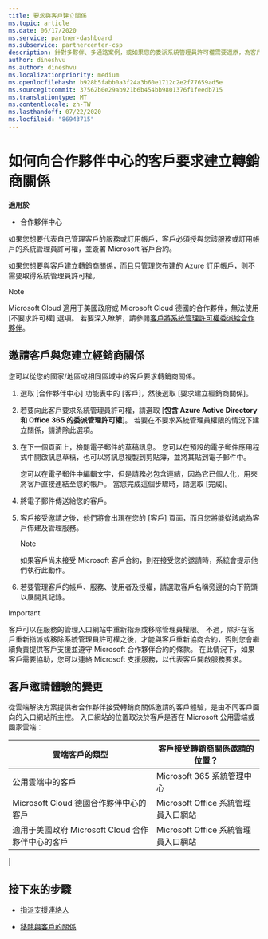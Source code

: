 ```yaml
---
title: 要求與客戶建立關係
ms.topic: article
ms.date: 06/17/2020
ms.service: partner-dashboard
ms.subservice: partnercenter-csp
description: 針對多夥伴、多通路案例，或如果您的委派系統管理員許可權需要還原，為客戶要求關聯性。
author: dineshvu
ms.author: dineshvu
ms.localizationpriority: medium
ms.openlocfilehash: b928b5fabb0a3f24a3b60e1712c2e2f77659ad5e
ms.sourcegitcommit: 37562b0e29ab921b6b454bb9801376f1feedb715
ms.translationtype: MT
ms.contentlocale: zh-TW
ms.lasthandoff: 07/22/2020
ms.locfileid: "86943715"
---
```

# <a name="how-to-request-a-reseller-relationship-from-a-customer-in-partner-center"></a>如何向合作夥伴中心的客戶要求建立轉銷商關係

**適用於**

- 合作夥伴中心

如果您想要代表自己管理客戶的服務或訂用帳戶，客戶必須授與您該服務或訂用帳戶的系統管理員許可權，並簽署 Microsoft 客戶合約。

如果您想要與客戶建立轉銷商關係，而且只管理您布建的 Azure 訂用帳戶，則不需要取得系統管理員許可權。

>[!NOTE] 
>Microsoft Cloud 適用于美國政府或 Microsoft Cloud 德國的合作夥伴，無法使用 [不要求許可權] 選項。 若要深入瞭解，請參閱[客戶將系統管理許可權委派給合作夥伴](customers-revoke-admin-privileges.md)。

## <a name="invite-a-customer-to-establish-a-reseller-relationship-with-you"></a>邀請客戶與您建立經銷商關係

您可以從您的國家/地區或相同區域中的客戶要求轉銷商關係。

1. 選取 [合作夥伴中心] 功能表中的 [客戶]，然後選取 [要求建立經銷商關係]。

2. 若要向此客戶要求系統管理員許可權，請選取 [**包含 Azure Active Directory 和 Office 365 的委派管理許可權**]。 若要在不要求系統管理員權限的情況下建立關係，請清除此選項。

3. 在下一個頁面上，檢閱電子郵件的草稿訊息。 您可以在預設的電子郵件應用程式中開啟訊息草稿，也可以將訊息複製到剪貼簿，並將其貼到電子郵件中。

   您可以在電子郵件中編輯文字，但是請務必包含連結，因為它已個人化，用來將客戶直接連結至您的帳戶。 當您完成這個步驟時，請選取 [完成]。

4. 將電子郵件傳送給您的客戶。

5. 客戶接受邀請之後，他們將會出現在您的 [客戶] 頁面，而且您將能從該處為客戶佈建及管理服務。

   > [!NOTE]
   > 如果客戶尚未接受 Microsoft 客戶合約，則在接受您的邀請時，系統會提示他們執行此動作。 

6. 若要管理客戶的帳戶、服務、使用者及授權，請選取客戶名稱旁邊的向下箭頭以展開其記錄。

> [!IMPORTANT]  
> 客戶可以在服務的管理入口網站中重新指派或移除管理員權限。 不過，除非在客戶重新指派或移除系統管理員許可權之後，才能與客戶重新協商合約，否則您會繼續負責提供客戶支援並遵守 Microsoft 合作夥伴合約的條款。 在此情況下，如果客戶需要協助，您可以連絡 Microsoft 支援服務，以代表客戶開啟服務要求。

## <a name="changes-to-the-customer-invitation-experience"></a>客戶邀請體驗的變更

從雲端解決方案提供者合作夥伴接受轉銷商關係邀請的客戶體驗，是由不同客戶面向的入口網站所主控。 入口網站的位置取決於客戶是否在 Microsoft 公用雲端或國家雲端：

|雲端客戶的類型  | 客戶接受轉銷商關係邀請的位置？ |
|---------|---------
| 公用雲端中的客戶 | Microsoft 365 系統管理中心 |
| Microsoft Cloud 德國合作夥伴中心的客戶 | Microsoft Office 系統管理員入口網站 |
| 適用于美國政府 Microsoft Cloud 合作夥伴中心的客戶 | Microsoft Office 系統管理員入口網站 |
|

## <a name="next-steps"></a>接下來的步驟

- [指派支援連絡人](assign-support-contacts.md)

- [移除與客戶的關係](remove-a-relationship.md)
